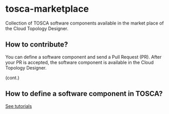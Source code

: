 # tosca-marketplace

Collection of TOSCA software components available in the market place of the Cloud Topology Designer.

## How to contribute?

You can define a software component and send a Pull Request (PR). After your PR is accepted, the software component is available in the Cloud Topology Designer.

(cont.)

## How to define a software component in TOSCA?

[See tutorials](https://docs.designer.otc-service.com/examples/tosca-tutorials/lifecycle_soft_comp)
